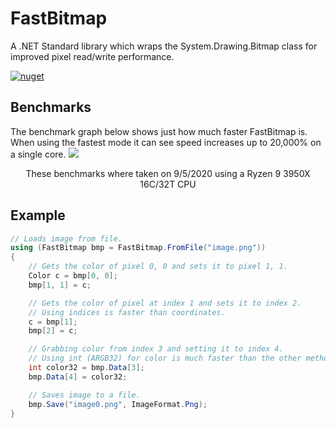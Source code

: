 # FastBitmap
A .NET Standard library which wraps the System.Drawing.Bitmap class for improved pixel read/write performance.

[![nuget](https://img.shields.io/nuget/v/Hazdryx.FastBitmap.svg)](https://www.nuget.org/packages/Hazdryx.FastBitmap/)

## Benchmarks
The benchmark graph below shows just how much faster FastBitmap is. When using the fastest mode it can see
speed increases up to 20,000% on a single core.
![](https://hazdryx.com/cdn/FastBitmap-Benchmarks.png)
<p style="text-align: center;">These benchmarks where taken on 9/5/2020 using a Ryzen 9 3950X 16C/32T CPU</p>

## Example
```C#
// Loads image from file.
using (FastBitmap bmp = FastBitmap.FromFile("image.png"))
{
	// Gets the color of pixel 0, 0 and sets it to pixel 1, 1.
	Color c = bmp[0, 0];
	bmp[1, 1] = c;

	// Gets the color of pixel at index 1 and sets it to index 2.
	// Using indices is faster than coordinates.
	c = bmp[1];
	bmp[2] = c;

	// Grabbing color from index 3 and setting it to index 4.
	// Using int (ARGB32) for color is much faster than the other methods.
	int color32 = bmp.Data[3];
	bmp.Data[4] = color32;

	// Saves image to a file.
	bmp.Save("image0.png", ImageFormat.Png);
}
```
